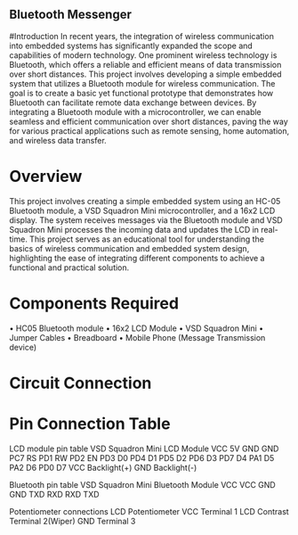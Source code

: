 ## Bluetooth Messenger
#Introduction
In recent years, the integration of wireless communication into embedded systems has significantly expanded the scope and capabilities of modern technology. One prominent wireless technology is Bluetooth, which offers a reliable and efficient means of data transmission over short distances.
This project involves developing a simple embedded system that utilizes a Bluetooth module for wireless communication. The goal is to create a basic yet functional prototype that demonstrates how Bluetooth can facilitate remote data exchange between devices. By integrating a Bluetooth module with a microcontroller, we can enable seamless and efficient communication over short distances, paving the way for various practical applications such as remote sensing, home automation, and wireless data transfer.

# Overview
This project involves creating a simple embedded system using an HC-05 Bluetooth module, a VSD Squadron Mini microcontroller, and a 16x2 LCD display. The system receives messages via the Bluetooth module and VSD Squadron Mini processes the incoming data and updates the LCD in real-time. This project serves as an educational tool for understanding the basics of wireless communication and embedded system design, highlighting the ease of integrating different components to achieve a functional and practical solution.

# Components Required
•	HC05 Bluetooth module
•	16x2 LCD Module
•	VSD Squadron Mini
•	Jumper Cables
•	Breadboard
•	Mobile Phone (Message Transmission device)






# Circuit Connection
 

# Pin Connection Table
LCD module pin table
VSD Squadron Mini	LCD Module
VCC	5V
GND	GND
PC7	RS
PD1	RW
PD2	EN
PD3	D0
PD4	D1
PD5	D2
PD6	D3
PD7	D4
PA1	D5
PA2	D6
PD0	D7
VCC	Backlight(+)
GND	Backlight(-)




Bluetooth pin table
VSD Squadron Mini	Bluetooth Module
VCC	VCC
GND	GND
TXD	RXD
RXD	TXD

Potentiometer connections
LCD	Potentiometer
VCC	Terminal 1
LCD Contrast	Terminal 2(Wiper)
GND	Terminal 3


